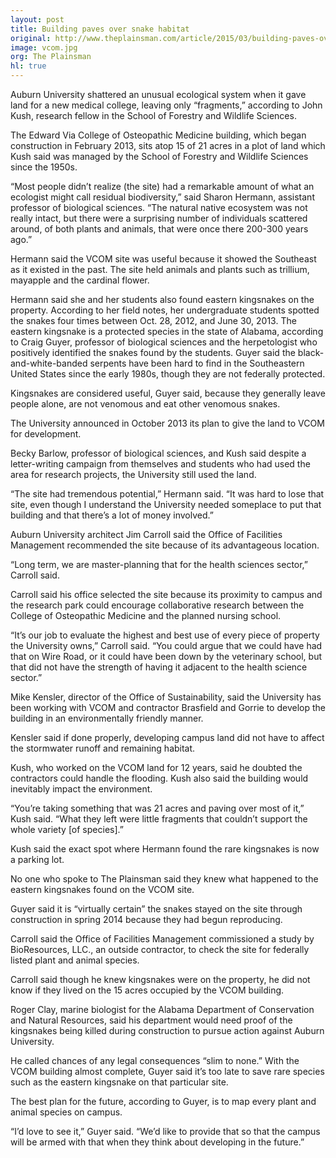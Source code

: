 ```yaml
---
layout: post
title: Building paves over snake habitat
original: http://www.theplainsman.com/article/2015/03/building-paves-over-snakes
image: vcom.jpg
org: The Plainsman
hl: true
---
```


Auburn University shattered an unusual ecological system when it gave land for a new medical college, leaving only “fragments,” according to John Kush, research fellow in the School of Forestry and Wildlife Sciences.

<!--break-->

The Edward Via College of Osteopathic Medicine building, which began construction in February 2013, sits atop 15 of 21 acres in a plot of land which Kush said was managed by the School of Forestry and Wildlife Sciences since the 1950s.

“Most people didn’t realize (the site) had a remarkable amount of what an ecologist might call residual biodiversity,” said Sharon Hermann, assistant professor of biological sciences. “The natural native ecosystem was not really intact, but there were a surprising number of individuals scattered around, of both plants and animals, that were once there 200-300 years ago.”

Hermann said the VCOM site was useful because it showed the Southeast as it existed in the past. The site held animals and plants such as trillium, mayapple and the cardinal flower.

Hermann said she and her students also found eastern kingsnakes on the property. According to her field notes, her undergraduate students spotted the snakes four times between Oct. 28, 2012, and June 30, 2013. The eastern kingsnake is a protected species in the state of Alabama, according to Craig Guyer, professor of biological sciences and the herpetologist who positively identified the snakes found by the students. Guyer said the black-and-white-banded serpents have been hard to find in the Southeastern United States since the early 1980s, though they are not federally protected.

Kingsnakes are considered useful, Guyer said, because they generally leave people alone, are not venomous and eat other venomous snakes.

The University announced in October 2013 its plan to give the land to VCOM for development. 

Becky Barlow, professor of biological sciences, and Kush said despite a letter-writing campaign from themselves and students who had used the area for research projects, the University still used the land.

“The site had tremendous potential,” Hermann said. “It was hard to lose that site, even though I understand the University needed someplace to put that building and that there’s a lot of money involved.”

Auburn University architect Jim Carroll said the Office of Facilities Management recommended the site because of its advantageous location.

“Long term, we are master-planning that for the health sciences sector,” Carroll said.

Carroll said his office selected the site because its proximity to campus and the research park could encourage collaborative research between the College of Osteopathic Medicine and the planned nursing school.

“It’s our job to evaluate the highest and best use of every piece of property the University owns,” Carroll said. “You could argue that we could have had that on Wire Road, or it could have been down by the veterinary school, but that did not have the strength of having it adjacent to the health science sector.”

Mike Kensler, director of the Office of Sustainability, said the University has been working with VCOM and contractor Brasfield and Gorrie to develop the building in an environmentally friendly manner.

Kensler said if done properly, developing campus land did not have to affect the stormwater runoff and remaining habitat.

Kush, who worked on the VCOM land for 12 years, said he doubted the contractors could handle the flooding. Kush also said the building would inevitably impact the environment.

“You’re taking something that was 21 acres and paving over most of it,” Kush said. “What they left were little fragments that couldn’t support the whole variety [of species].”

Kush said the exact spot where Hermann found the rare kingsnakes is now a parking lot.

No one who spoke to The Plainsman said they knew what happened to the eastern kingsnakes found on the VCOM site.

Guyer said it is “virtually certain” the snakes stayed on the site through construction in spring 2014 because they had begun reproducing.

Carroll said the Office of Facilities Management commissioned a study by BioResources, LLC., an outside contractor, to check the site for federally listed plant and animal species.

Carroll said though he knew kingsnakes were on the property, he did not know if they lived on the 15 acres occupied by the VCOM building.

Roger Clay, marine biologist for the Alabama Department of Conservation and Natural Resources, said his department would need proof of the kingsnakes being killed during construction to pursue action against Auburn University.

He called chances of any legal consequences “slim to none.” With the VCOM building almost complete, Guyer said it’s too late to save rare species such as the eastern kingsnake on that particular site.

The best plan for the future, according to Guyer, is to map every plant and animal species on campus.

“I’d love to see it,” Guyer said. “We’d like to provide that so that the campus will be armed with that when they think about developing in the future.”